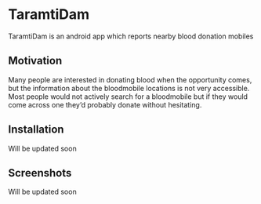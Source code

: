# TaramtiDam
TaramtiDam is an android app which reports nearby blood donation mobiles

## Motivation
Many people are interested in donating blood when the opportunity comes, but the information about the bloodmobile locations is not very accessible. 
Most people would not actively search for a bloodmobile but if they would come across one they’d probably donate without hesitating.

## Installation
Will be updated soon

## Screenshots
Will be updated soon
